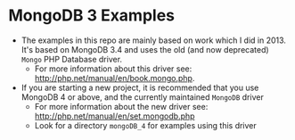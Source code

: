 # MongoDB 3 Examples

* The examples in this repo are mainly based on work which I did in 2013.  It's based on MongoDB 3.4 and uses the old (and now deprecated) `Mongo` PHP Database driver.
	* For more information about this driver see: http://php.net/manual/en/book.mongo.php.
* If you are starting a new project, it is recommended that you use MongoDB 4 or above, and the currently maintained `MongoDB` driver
	* For more information about the new driver see: http://php.net/manual/en/set.mongodb.php
	* Look for a directory `mongoDB_4` for examples using this driver
